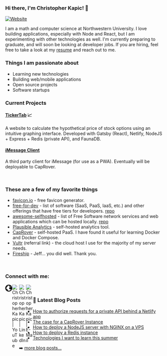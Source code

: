 ### Hi there, I'm Christopher Kapic! 👋

[![Website](https://img.shields.io/website?label=blog.kapic.io&style=for-the-badge&url=https%3A%2F%2Fblog.kapic.io)](https://blog.kapic.io?ref=github)

I am a math and computer science at Northwestern University. I love building applications, especially with Node and React, but I am experimenting with other technologies as well. I'm currently preparing to graduate, and will soon be looking at developer jobs. If you are hiring, feel free to take a look at my [resume](https://blog.kapic.io/assets/PDF/Christopher_Kapic_Resume_(Lucario).pdf) and reach out to me.

### Things I am passionate about
 - Learning new technologies
 - Building web/mobile applications
 - Open source projects
 - Software startups

<!-- #### [Resume](https://blog.kapic.io/assets/PDF/Christopher_Kapic_Resume_(Lucario).pdf) | ([Print Version](https://storage.googleapis.com/christopherkapicpdfs01/resume_kapic.pdf)) 📝

#### [Blog](https://blog.kapic.io/) 🖋 -->

### Current Projects
#### [TickerTab](https://tickertab.io/) 📈
A website to calculate the hypothetical price of stock options using an intuitive graphing interface. Developed with Gatsby (React), Netlify, NodeJS + Express + Redis (private API), and FaunaDB.

#### [iMessage Client](https://github.com/christopher-kapic/imessageclient)
A third party client for iMessage (for use as a PWA). Eventually will be deployable to CapRover.


<!-- #### [Kapic Math](https://math.christopherkapic.com/) 💯
An open-source collection of definitions and theorems from math. -->

<br>

<!-- ## My First Project
[Cricky Calculator](https://simmer.io/@cricky14/cricky-calculator) 🧮 is a linear transformation demonstration tool inspired by [3Blue1Brown](https://www.youtube.com/c/3blue1brown) created with Unity (back when I had no idea what I was doing). This is a messy project, but it has a special place in my heart as it was the project through which I was introduced to coding. -->

<!-- <br> -->

### These are a few of my favorite things
 - [favicon.io](https://favicon.io/) - free favicon generator.
 - [free-for-dev](https://free-for.dev/) - list of software (SaaS, PaaS, IaaS, etc.) and other offerings that have free tiers for developers. [repo](https://github.com/ripienaar/free-for-dev)
 - [awesome-selfhosted](https://github.com/awesome-selfhosted/awesome-selfhosted) - list of Free Software network services and web applications which can be hosted locally. [repo](https://github.com/awesome-selfhosted/awesome-selfhosted)
 - [Plausible Analytics](https://plausible.io/) - self-hosted analytics tool.
 - [CapRover](https://caprover.com/) - self-hosted PaaS. I have found it useful for learning Docker and Docker Compose.
 - [Vultr](https://www.vultr.com/?ref=8752906) (referral link) - the cloud host I use for the majority of my server needs.
 - [Fireship](https://fireship.io/) - Jeff... you did well. Thank you.

<br>

### Connect with me:

[<img align="left" alt="blog.kapic.io" width="22px" src="https://raw.githubusercontent.com/iconic/open-iconic/master/svg/globe.svg" />](https://blog.kapic.io)
[<img align="left" alt="Christopher Kapic | YouTube" width="22px" src="https://cdn.jsdelivr.net/npm/simple-icons@v3/icons/youtube.svg" />](https://www.youtube.com/channel/UCuXgDzDJhNAwvzvc62GnYwA?view_as=subscriber)
[<img align="left" alt="Christopher Kapic | LinkedIn" width="22px" src="https://cdn.jsdelivr.net/npm/simple-icons@v3/icons/linkedin.svg" />](https://www.linkedin.com/in/christopher-kapic/)
[<img align="left" alt="Christopher Kapic | E-Mail" width="22px" src="https://cdn.jsdelivr.net/npm/simple-icons@v3/icons/gmail.svg" />](mailto:christopherkapic@gmail.com)

<br>

### 📕 Latest Blog Posts

<!-- BLOG-POST-LIST:START -->
- [How to authorize requests for a private API behind a Netlify app](https://dev.to/christopherkapic/how-to-authorize-requests-for-a-private-api-behind-a-netlify-app-4gpc)
- [The case for a CapRover Instance](https://dev.to/christopherkapic/the-case-for-a-caprover-instance-48h1)
- [How to deploy a NodeJS server with NGINX on a VPS](https://dev.to/christopherkapic/how-to-deploy-a-nodejs-server-with-nginx-on-a-vps-43mb)
- [How to deploy a Redis instance](https://dev.to/christopherkapic/how-to-deploy-a-redis-instance-275c)
- [Technologies I want to learn this summer](https://dev.to/christopherkapic/technologies-i-want-to-learn-this-summer-3n0j)
<!-- BLOG-POST-LIST:END -->

➡️ [more blog posts...](https://blog.kapic.io)
